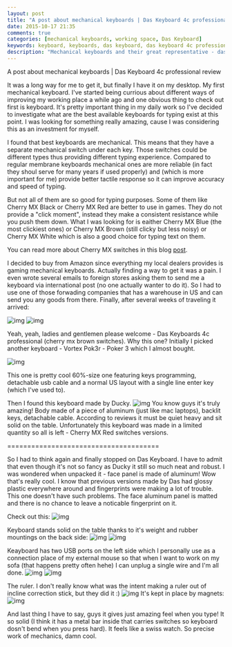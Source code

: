 ```yaml
---
layout: post
title: "A post about mechanical keyboards | Das Keyboard 4c professional review"
date: 2015-10-17 21:35
comments: true
categories: [mechanical keyboards, working space, Das Keyboard] 
keywords: keyboard, keyboards, das keyboard, das keyboard 4c professional, das 4c professional, das 4c pro, review, das keyboard review, das 4c professional review, ducky YOTH, vortex pok3r, Pavlo Sirous
description: "Mechanical keyboards and their great representative - das 4c professional review"
---
```



A post about mechanical keyboards | Das Keyboard 4c professional review

It was a long way for me to get it, but finally I have it on my desktop. 
My first mechanical keyboard. I've started being currious about different ways of improving my working place a while ago and one obvious thing to check out first is keyboard. 
It's pretty important thing in my daily work so I've decided to investigate what are the best available keyboards for typing exist at this point.
I was looking for something really amazing, cause I was considering this as an investment for myself. 
<!-- More -->

I found that best keyboards are mechanical. This means that they have a separate mechanical switch under each key.
Those switches could be different types thus providing different typing experience.
Compared to regular membrane keyboards mechanical ones are more reliable (in fact they shoul serve for many years if used properly)
and (which is more important for me) provide better tactile response so it can improve accuracy and speed of typing.

But not all of them are so good for typing purposes. Some of them like Cherry MX Black or Cherry MX Red are better to use in games. They do not provide a "click moment",
instead they make a consistent resistance while you push them down. What I was looking for is eaither Cherry MX Blue (the most clickiest ones) or Cherry MX Brown
(still clicky but less noisy) or Cherry MX White which is also a good choice for typing text on them.

You can read more about Cherry MX switches in this blog [post](http://www.keyboardco.com/blog/index.php/2012/12/an-introduction-to-cherry-mx-mechanical-switches/).

I decided to buy from Amazon since everything my local dealers provides is gaming mechanical keyboards. Actually finding a way to get it was a pain. I even wrote several emails to foreign stores asking them to send me a keyboard via international post (no one actually wanter to do it). So I had to use one of those forwading companies that has a warehouse in US and can send you any goods from there. Finally, after several weeks of traveling it arrived:

![img](http://gdurl.com/gYjF/download)
![img](http://gdurl.com/2_Do/download)

Yeah, yeah, ladies and gentlemen please welcome - Das Keyboards 4c professional  (cherry mx brown switches). Why this one? Initially I picked another keyboard - Vortex Pok3r - Poker 3 which I almost bought. 

![img](http://gdurl.com/Gi0t/download)

This one is pretty cool 60%-size one featuring keys programming, detachable usb cable and a normal US layout with a single line enter key (which I've used to).

Then I found this keyboard made by Ducky.
![img](http://www.duckychannel.com.tw/en/ducky_year_of_the_horse/images/ducky_year_of_the_horse_04.jpg)
You know guys it's truly amazing! Body made of a piece of aluminum (just like mac laptops), backlit keys, detachable cable. According to reviews it must be quiet heavy and sit solid on the table. Unfortunately this keyboard was made in a limited quantity so all is left - Cherry MX Red switches versions. 


======================================

So I had to think again and finally stopped on Das Keyboard.
I have to admit that even though it's not so fancy as Ducky it still so much neat and robust. I was wondered when unpacked it - face panel is made of aluminum! Wow that's really cool. I know that previous versions made by Das had glossy plastic everywhere around and fingerprints were making a lot of trouble. This one doesn't have such problems. The face aluminum panel is matted and there is no chance to leave a noticable fingerprint on it.

Check out this:
![img](http://gdurl.com/airf/download)

Keyboard stands solid on the table thanks to it's weight and rubber mountings on the back side:
![img](http://gdurl.com/JxhK/download)
![img](http://gdurl.com/UxEH/download)

Keayboard has two USB ports on the left side which I personally use as a connection place of my external mouse so that when I want to work on my sofa (that happens pretty often hehe) I can unplug a single wire and I'm all done.
![img](http://gdurl.com/oSQK/download)
![img](http://gdurl.com/27gn/download)

The ruler. I don't really know what was the intent making a ruler out of incline correction stick, but they did it :)
![img](http://gdurl.com/eElV/download)
It's kept in place by magnets:
![img](http://gdurl.com/j7aF/download)

And last thing I have to say, guys it gives just amazing feel when you type! It so solid (I think it has a metal bar inside that carries switches so keyboard dosn't bend when you press hard). It feels like a swiss watch. So precise work of mechanics, damn cool. 



